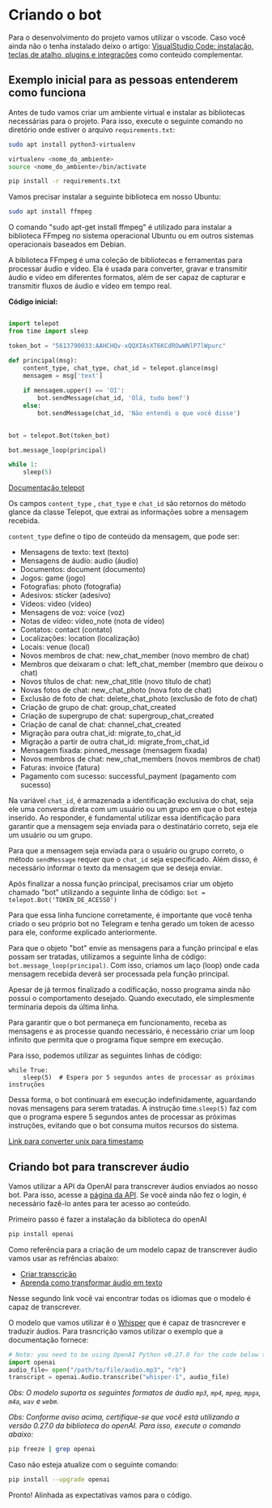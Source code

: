 # Criando o bot

Para o desenvolvimento do projeto vamos utilizar o vscode. Caso você ainda não o tenha instalado deixo o artigo: [VisualStudio Code: instalação, teclas de atalho, plugins e integrações](https://www.alura.com.br/artigos/visualstudio-code-instalacao-teclas-de-atalho-plugins-e-integracoes) como conteúdo complementar. 

## Exemplo inicial para as pessoas entenderem como funciona

Antes de tudo vamos criar um ambiente virtual e instalar as bibliotecas necessárias para o projeto. Para isso, execute o seguinte comando no diretório onde estiver o arquivo `requirements.txt`:

```bash
sudo apt install python3-virtualenv
```

```bash
virtualenv <nome_do_ambiente>
source <nome_do_ambiente>/bin/activate
```

```bash
pip install -r requirements.txt
```
Vamos precisar instalar a seguinte biblioteca em nosso Ubuntu:

```bash
sudo apt install ffmpeg
```

O comando "sudo apt-get install ffmpeg" é utilizado para instalar a biblioteca FFmpeg no sistema operacional Ubuntu ou em outros sistemas operacionais baseados em Debian.

A biblioteca FFmpeg é uma coleção de bibliotecas e ferramentas para processar áudio e vídeo. Ela é usada para converter, gravar e transmitir áudio e vídeo em diferentes formatos, além de ser capaz de capturar e transmitir fluxos de áudio e vídeo em tempo real.

**Código inicial:**

```python

import telepot
from time import sleep

token_bot = "5613790033:AAHCHQv-xQQXIAsXT6KCdROwWNlP7lWpurc"

def principal(msg):
    content_type, chat_type, chat_id = telepot.glance(msg)    
    mensagem = msg['text']
    
    if mensagem.upper() == 'OI':
        bot.sendMessage(chat_id, 'Olá, tudo bem?')
    else:
        bot.sendMessage(chat_id, 'Não entendi o que você disse')

    
bot = telepot.Bot(token_bot)

bot.message_loop(principal)

while 1:
    sleep(5)
```

[Documentação telepot](https://telepot.readthedocs.io/en/latest/)

Os campos `content_type` , `chat_type` e `chat_id` são retornos do método glance da classe Telepot, que extrai as informações sobre a mensagem recebida.

`content_type` define o tipo de conteúdo da mensagem, que pode ser:

- Mensagens de texto: text (texto)
- Mensagens de áudio: audio (áudio)
- Documentos: document (documento)
- Jogos: game (jogo)
- Fotografias: photo (fotografia)
- Adesivos: sticker (adesivo)
- Vídeos: video (vídeo)
- Mensagens de voz: voice (voz)
- Notas de vídeo: video_note (nota de vídeo)
- Contatos: contact (contato)
- Localizações: location (localização)
- Locais: venue (local)
- Novos membros de chat: new_chat_member (novo membro de chat)
- Membros que deixaram o chat: left_chat_member (membro que deixou o chat)
- Novos títulos de chat: new_chat_title (novo título de chat)
- Novas fotos de chat: new_chat_photo (nova foto de chat)
- Exclusão de foto de chat: delete_chat_photo (exclusão de foto de chat)
- Criação de grupo de chat: group_chat_created
- Criação de supergrupo de chat: supergroup_chat_created
- Criação de canal de chat: channel_chat_created
- Migração para outra chat_id: migrate_to_chat_id
- Migração a partir de outra chat_id: migrate_from_chat_id
- Mensagem fixada: pinned_message (mensagem fixada)
- Novos membros de chat: new_chat_members (novos membros de chat)
- Faturas: invoice (fatura)
- Pagamento com sucesso: successful_payment (pagamento com sucesso)


Na variável `chat_id`, é armazenada a identificação exclusiva do chat, seja ele uma conversa direta com um usuário ou um grupo em que o bot esteja inserido. Ao responder, é fundamental utilizar essa identificação para garantir que a mensagem seja enviada para o destinatário correto, seja ele um usuário ou um grupo.

Para que a mensagem seja enviada para o usuário ou grupo correto, o método `sendMessage` requer que o `chat_id` seja especificado. Além disso, é necessário informar o texto da mensagem que se deseja enviar.

Após finalizar a nossa função principal, precisamos criar um objeto chamado "bot" utilizando a seguinte linha de código: `bot = telepot.Bot('TOKEN_DE_ACESSO')`

Para que essa linha funcione corretamente, é importante que você tenha criado o seu próprio bot no Telegram e tenha gerado um token de acesso para ele, conforme explicado anteriormente.

Para que o objeto "bot" envie as mensagens para a função principal e elas possam ser tratadas, utilizamos a seguinte linha de código: `bot.message_loop(principal)`. Com isso, criamos um laço (loop) onde cada mensagem recebida deverá ser processada pela função principal.

Apesar de já termos finalizado a codificação, nosso programa ainda não possui o comportamento desejado. Quando executado, ele simplesmente terminaria depois da última linha.

Para garantir que o bot permaneça em funcionamento, receba as mensagens e as processe quando necessário, é necessário criar um loop infinito que permita que o programa fique sempre em execução.

Para isso, podemos utilizar as seguintes linhas de código:

```
while True:
    sleep(5)  # Espera por 5 segundos antes de processar as próximas instruções
```

Dessa forma, o bot continuará em execução indefinidamente, aguardando novas mensagens para serem tratadas. A instrução time.`sleep(5)` faz com que o programa espere 5 segundos antes de processar as próximas instruções, evitando que o bot consuma muitos recursos do sistema.
 
[Link para converter unix para timestamp](https://www.epochconverter.com/)

## Criando bot para transcrever áudio


Vamos utilizar a API da OpenAI para transcrever áudios enviados ao nosso bot. Para isso, acesse a [página da API](https://platform.openai.com/docs/api-reference). Se você ainda não fez o login, é necessário fazê-lo antes para ter acesso ao conteúdo.

Primeiro passo é fazer a instalação da biblioteca do openAI

```bash
pip install openai
```

Como referência para a criação de um modelo capaz de transcrever áudio vamos usar as refrências abaixo:

- [Criar transcrição](https://beta.openai.com/examples/default-example-1)
- [Aprenda como transformar áudio em texto](https://platform.openai.com/docs/guides/speech-to-text)

Nesse segundo link você vai encontrar todas os idiomas que o modelo é capaz de transcrever.

O modelo que vamos utilizar é o [Whisper](https://openai.com/research/whisper) que é capaz de trasncrever e traduzir áudios. Para trasncrição vamos utilizar o exemplo que a documentação fornece:

```python
# Note: you need to be using OpenAI Python v0.27.0 for the code below to work
import openai
audio_file= open("/path/to/file/audio.mp3", "rb")
transcript = openai.Audio.transcribe("whisper-1", audio_file)
```

*Obs: O modelo suporta os seguintes formatos de áudio `mp3`, `mp4`, `mpeg`, `mpga`, `m4a`, `wav` e `webm`.*

*Obs: Conforme aviso acima, certifique-se que você está utilizando a versão 0.27.0 da biblioteca do openAI. Para isso, execute o comando abaixo:*

```bash
pip freeze | grep openai
```

Caso não esteja atualize com o seguinte comando: 

```bash
pip install --upgrade openai
```

Pronto! Alinhada as expectativas vamos para o código.